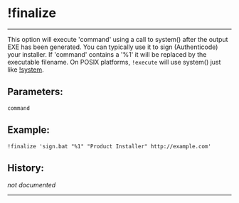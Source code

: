 # !finalize

---

This option will execute 'command' using a call to system() after the output EXE has been generated. You can typically use it to sign (Authenticode) your installer. If 'command' contains a '%1' it will be replaced by the executable filename.
On POSIX platforms, `!execute` will use system() just like [!system][1].

## Parameters:

    command

## Example:

	!finalize 'sign.bat "%1" "Product Installer" http://example.com'

## History:

*not documented*

---

[1]: !system.md